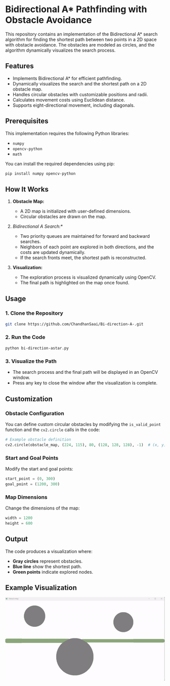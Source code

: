 # Bidirectional A* Pathfinding with Obstacle Avoidance

This repository contains an implementation of the Bidirectional A* search algorithm for finding the shortest path between two points in a 2D space with obstacle avoidance. The obstacles are modeled as circles, and the algorithm dynamically visualizes the search process.

## Features

- Implements Bidirectional A* for efficient pathfinding.
- Dynamically visualizes the search and the shortest path on a 2D obstacle map.
- Handles circular obstacles with customizable positions and radii.
- Calculates movement costs using Euclidean distance.
- Supports eight-directional movement, including diagonals.

## Prerequisites

This implementation requires the following Python libraries:

- `numpy`
- `opencv-python`
- `math`

You can install the required dependencies using pip:

```bash
pip install numpy opencv-python
```

## How It Works

1. **Obstacle Map:**
   - A 2D map is initialized with user-defined dimensions.
   - Circular obstacles are drawn on the map.

2. **Bidirectional A* Search:**
   - Two priority queues are maintained for forward and backward searches.
   - Neighbors of each point are explored in both directions, and the costs are updated dynamically.
   - If the search fronts meet, the shortest path is reconstructed.

3. **Visualization:**
   - The exploration process is visualized dynamically using OpenCV.
   - The final path is highlighted on the map once found.

## Usage

### 1. Clone the Repository

```bash
git clone https://github.com/ChandhanSaai/Bi-direction-A-.git
```

### 2. Run the Code

```bash
python bi-direction-astar.py
```

### 3. Visualize the Path

- The search process and the final path will be displayed in an OpenCV window.
- Press any key to close the window after the visualization is complete.

## Customization

### Obstacle Configuration

You can define custom circular obstacles by modifying the `is_valid_point` function and the `cv2.circle` calls in the code:

```python
# Example obstacle definition
cv2.circle(obstacle_map, (224, 115), 80, (128, 128, 128), -1)  # (x, y), radius, color
```

### Start and Goal Points

Modify the start and goal points:

```python
start_point = (0, 300)
goal_point = (1200, 300)
```

### Map Dimensions

Change the dimensions of the   map:

```python
width = 1200
height = 600
```

## Output

The code produces a visualization where:

- **Gray circles** represent obstacles.
- **Blue line** show the shortest path.
- **Green points** indicate explored nodes.

## Example Visualization

![Example Visualization](Bi-direction.gif)
